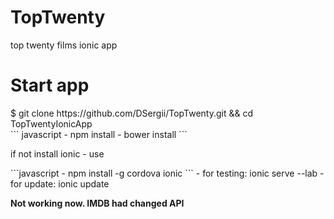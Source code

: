 # TopTwenty
top twenty films ionic app

<h1>Start app</h1>
$ git clone https://github.com/DSergii/TopTwenty.git && cd TopTwentyIonicApp <br />
``` javascript 
- npm install
- bower install
```
<p>if not install ionic - use</p>
```javascript
- npm install -g cordova ionic
```
- for testing: ionic serve --lab
- for update: ionic update

<strong>Not working now. IMDB had changed API </strong>
